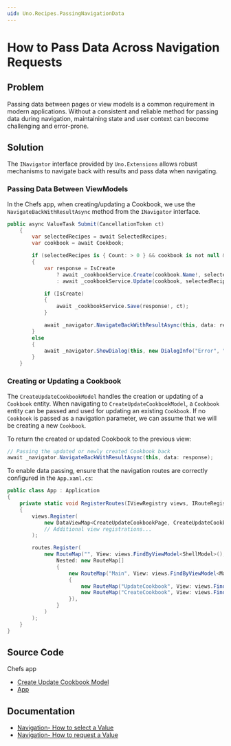```yaml
---
uid: Uno.Recipes.PassingNavigationData
---
```


# How to Pass Data Across Navigation Requests

## Problem

Passing data between pages or view models is a common requirement in modern applications. Without a consistent and reliable method for passing data during navigation, maintaining state and user context can become challenging and error-prone.

## Solution

The `INavigator` interface provided by `Uno.Extensions` allows robust mechanisms to navigate back with results and pass data when navigating.

### Passing Data Between ViewModels

In the Chefs app, when creating/updating a Cookbook, we use the `NavigateBackWithResultAsync` method from the `INavigator` interface.

```csharp
public async ValueTask Submit(CancellationToken ct)
	{
		var selectedRecipes = await SelectedRecipes;
		var cookbook = await Cookbook;

		if (selectedRecipes is { Count: > 0 } && cookbook is not null && cookbook.Name.HasValueTrimmed())
		{
			var response = IsCreate
				? await _cookbookService.Create(cookbook.Name!, selectedRecipes.ToImmutableList(), ct)
				: await _cookbookService.Update(cookbook, selectedRecipes, ct);

			if (IsCreate)
			{
				await _cookbookService.Save(response!, ct);
			}

			await _navigator.NavigateBackWithResultAsync(this, data: response);
		}
		else
		{
			await _navigator.ShowDialog(this, new DialogInfo("Error", "Please write a cookbook name and select one recipe."), ct);
		}
	}
```

### Creating or Updating a Cookbook

The `CreateUpdateCookbookModel` handles the creation or updating of a `Cookbook` entity. When navigating to `CreateUpdateCookbookModel`, a `Cookbook` entity can be passed and used for updating an existing `Cookbook`. If no `Cookbook` is passed as a navigation parameter, we can assume that we will be creating a new `Cookbook`.

To return the created or updated Cookbook to the previous view:

```csharp
// Passing the updated or newly created Cookbook back
await _navigator.NavigateBackWithResultAsync(this, data: response);
```

To enable data passing, ensure that the navigation routes are correctly configured in the `App.xaml.cs`:

```csharp
public class App : Application
{
    private static void RegisterRoutes(IViewRegistry views, IRouteRegistry routes)
    {
        views.Register(
            new DataViewMap<CreateUpdateCookbookPage, CreateUpdateCookbookModel, Cookbook>(),
            // Additional view registrations...
        );

        routes.Register(
            new RouteMap("", View: views.FindByViewModel<ShellModel>(),
                Nested: new RouteMap[]
                {
                    new RouteMap("Main", View: views.FindByViewModel<MainModel>(), Nested: new RouteMap[]
                    {
                        new RouteMap("UpdateCookbook", View: views.FindByViewModel<CreateUpdateCookbookModel>(), DependsOn: "FavoriteRecipes"),
                        new RouteMap("CreateCookbook", View: views.FindByViewModel<CreateUpdateCookbookModel>(), DependsOn: "FavoriteRecipes"),
                    }),
                }
            )
        );
    }
}
```

## Source Code

Chefs app

- [Create Update Cookbook Model](https://github.com/unoplatform/uno.chefs/blob/92105f64923058b9ace3897bbea17cdb3b354fe9/src/Chefs/Presentation/CreateUpdateCookbookModel.cs#L11)
- [App](https://github.com/unoplatform/uno.chefs/blob/92105f64923058b9ace3897bbea17cdb3b354fe9/src/Chefs/App.cs#L100)

## Documentation

- [Navigation- How to select a Value](xref:Uno.Extensions.Navigation.HowToSelectValue)
- [Navigation- How to request a Value](xref:Uno.Extensions.Navigation.HowToSelectValue)